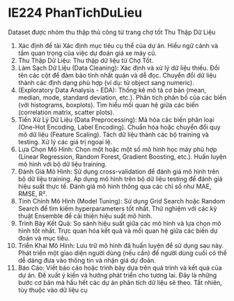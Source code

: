 # IE224 PhanTichDuLieu
Dataset được nhóm thu thập thủ công từ trang chợ tốt
Thu Thập Dữ Liệu

1. Xác định đề tài
Xác định mục tiêu cụ thể của dự án.
Hiểu ngữ cảnh và tầm quan trọng của việc dự đoán giá xe máy cũ.
2. Thu Thập Dữ Liệu:
Thu thập dữ liệu từ Chợ Tốt.
3. Làm Sạch Dữ Liệu (Data Cleaning): 
Xác định và xử lý dữ liệu thiếu.
Đổi tên các cột để đảm bảo tính nhất quán và dễ đọc.
Chuyển đổi dữ liệu thành các định dạng phù hợp (ví dụ: từ object sang numeric).
4. (Exploratory Data Analysis - EDA):
Thống kê mô tả cơ bản (mean, median, mode, standard deviation, etc.).
Phân tích phân bố của các biến (với histograms, boxplots).
Tìm hiểu mối quan hệ giữa các biến (correlation matrix, scatter plots).
5. Tiền Xử Lý Dữ Liệu (Data Preprocessing):
Mã hóa các biến phân loại (One-Hot Encoding, Label Encoding).
Chuẩn hóa hoặc chuyển đổi quy mô dữ liệu (Feature Scaling).
Tách dữ liệu thành các bộ training và testing.
Xử lý các giá trị ngoại lệ.
6. Lựa Chọn Mô Hình:
Chọn một hoặc một số mô hình học máy phù hợp (Linear Regression, Random Forest, Gradient Boosting, etc.).
Huấn luyện mô hình với bộ dữ liệu training.
7. Đánh Giá Mô Hình:
Sử dụng cross-validation để đánh giá mô hình trên bộ dữ liệu training.
Áp dụng mô hình trên bộ dữ liệu testing để đánh giá hiệu suất thực tế.
Đánh giá mô hình thông qua các chỉ số như MAE, RMSE, R².
8. Tinh Chỉnh Mô Hình (Model Tuning):
Sử dụng Grid Search hoặc Random Search để tìm kiếm hyperparameters tốt nhất.
Thử nghiệm với các kỹ thuật Ensemble để cải thiện hiệu suất mô hình.
9. Trình Bày Kết Quả:
So sánh hiệu suất giữa các mô hình và lựa chọn mô hình tốt nhất.
Trực quan hóa kết quả và mối quan hệ giữa các biến dự đoán và mục tiêu.
10. Triển Khai Mô Hình:
Lưu trữ mô hình đã huấn luyện để sử dụng sau này.
Phát triển một giao diện người dùng (nếu cần) để người dùng cuối có thể dễ dàng đưa vào thông tin và nhận giá dự đoán.
11. Báo Cáo:
Viết báo cáo hoặc trình bày dựa trên quá trình và kết quả của dự án.
Đề xuất ý kiến và hướng phát triển cho tương lai.
Đây là những bước cơ bản mà hầu hết các dự án phân tích dữ liệu sẽ theo. Tất nhiên, tùy thuộc vào dữ liệu cụ
